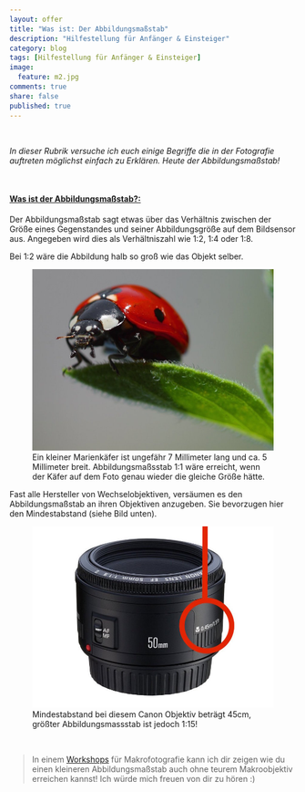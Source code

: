 ```yaml
---
layout: offer
title: "Was ist: Der Abbildungsmaßstab"
description: "Hilfestellung für Anfänger & Einsteiger"
category: blog
tags: [Hilfestellung für Anfänger & Einsteiger]
image:
  feature: m2.jpg
comments: true
share: false
published: true
---
```

 
  


    



*In dieser Rubrik versuche ich euch einige Begriffe die in der Fotografie auftreten möglichst einfach zu Erklären. Heute der Abbildungsmaßstab!* 
 
  


    








#### <a name="fenced-code-block"><u>Was ist der Abbildungsmaßstab?:</u></a>
Der Abbildungsmaßstab sagt etwas über das Verhältnis zwischen der Größe eines Gegenstandes und seiner Abbildungsgröße auf dem Bildsensor aus. Angegeben wird dies als Verhältniszahl wie 1:2, 1:4 oder 1:8. 

Bei 1:2 wäre die Abbildung halb so groß wie das Objekt selber.


<figure>
<img src="/images/m1.jpg"/>
<figcaption>Ein kleiner Marienkäfer ist ungefähr 7 Millimeter lang und ca. 5 Millimeter breit. Abbildungsmaßsstab 1:1 wäre erreicht, wenn der Käfer auf dem Foto genau wieder die gleiche Größe hätte.</figcaption>
</figure>



Fast alle Hersteller von Wechselobjektiven, versäumen es den Abbildungsmaßstab an ihren Objektiven anzugeben. Sie bevorzugen hier den Mindestabstand (siehe Bild unten).


<figure>
<img src="/images/m3.jpg"/>
<figcaption>Mindestabstand bei diesem Canon Objektiv beträgt 45cm, größter Abbildungsmassstab ist jedoch 1:15!</figcaption>
</figure>
 
  


    












> In einem [Workshops](http://www.kay-pehnke.de/einzelworkshop/workshop-makro) für Makrofotografie kann ich dir zeigen wie du einen kleineren Abbildungsmaßstab auch ohne teurem Makroobjektiv erreichen kannst! Ich würde mich freuen von dir zu hören :)





